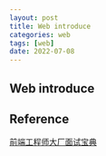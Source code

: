 ```yaml
---
layout: post
title: Web introduce
categories: web
tags: [web]
date: 2022-07-08
---
```


## Web introduce

  
## Reference
[前端工程师大厂面试宝典](https://www.kancloud.cn/pillys/qianduan/2049475)  
